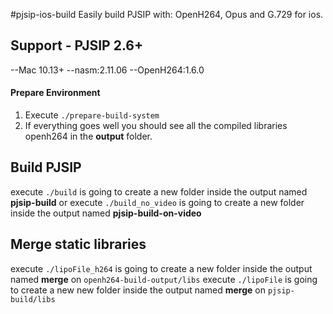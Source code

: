 #pjsip-ios-build
Easily build PJSIP with: OpenH264, Opus and G.729 for ios.

## Support - PJSIP 2.6+
--Mac 10.13+
--nasm:2.11.06
--OpenH264:1.6.0

#### Prepare Environment
1. Execute `./prepare-build-system`
2. If everything goes well you should see all the compiled libraries openh264 in the <b>output</b> folder.

## Build PJSIP
execute `./build` is going to create a new folder inside the output named <b>pjsip-build</b>
or execute `./build_no_video` is going to create a new folder inside the output named <b>pjsip-build-on-video</b> 

## Merge static libraries
execute `./lipoFile_h264` is going to create a new folder inside the output named <b>merge</b> on `openh264-build-output/libs`
execute `./lipoFile` is going to create a new new folder inside the output named <b>merge</b> on `pjsip-build/libs`
